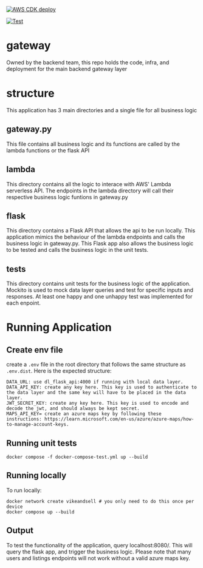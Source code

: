 [![AWS CDK deploy](https://github.com/vike-and-sell/gateway/actions/workflows/cdk-deploy.yml/badge.svg)](https://github.com/vike-and-sell/gateway/actions/workflows/cdk-deploy.yml)

[![Test](https://github.com/vike-and-sell/gateway/actions/workflows/test.yml/badge.svg)](https://github.com/vike-and-sell/gateway/actions/workflows/test.yml)

# gateway

Owned by the backend team, this repo holds the code, infra, and deployment for the main backend gateway layer

# structure

This application has 3 main directories and a single file for all business logic
## gateway.py
This file contains all business logic and its functions are called by the lambda functions or the flask API
## lambda
This directory contains all the logic to interace with AWS' Lambda serverless API. The endpoints in the lambda directory will call their respective business logic funtions in gateway.py
## flask
This directory contains a Flask API that allows the api to be run locally. This application mimics the behaviour of the lambda endpoints and calls the business logic in gateway.py. This Flask app also allows the business logic to be tested and calls the business logic in the unit tests.
## tests
This directory contains unit tests for the business logic of the application. Mockito is used to mock data layer queries and test for specific inputs and responses. At least one happy and one unhappy test was implemented for each enpoint. 

# Running Application
## Create env file
create a `.env` file in the root directory that follows the same structure as `.env.dist`. Here is the expected structure:
```
DATA_URL: use dl_flask_api:4000 if running with local data layer.
DATA_API_KEY: create any key here. This key is used to authenticate to the data layer and the same key will have to be placed in the data layer.
JWT_SECRET_KEY: create any key here. This key is used to encode and decode the jwt, and should always be kept secret.
MAPS_API_KEY= create an azure maps key by following these instructions: https://learn.microsoft.com/en-us/azure/azure-maps/how-to-manage-account-keys.
```
## Running unit tests

```
docker compose -f docker-compose-test.yml up --build
```

## Running locally

To run locally:

```
docker network create vikeandsell # you only need to do this once per device
docker compose up --build
```
## Output
To test the functionality of the application, query localhost:8080/<endpoint>. This will query the flask app, and trigger the business logic. Please note that many users and listings endpoints will not work without a valid azure maps key.
